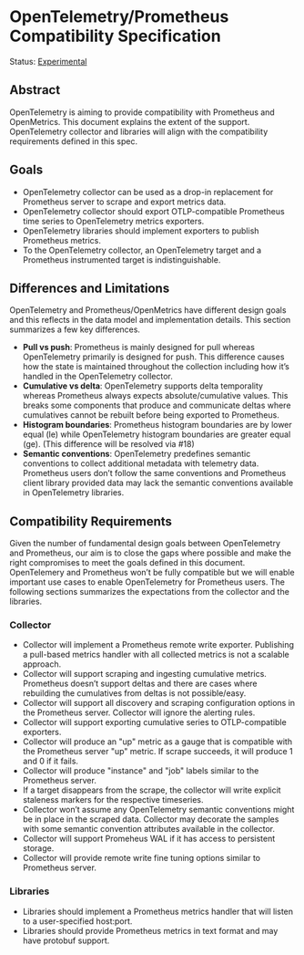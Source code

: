 # OpenTelemetry/Prometheus Compatibility Specification

Status: [Experimental](https://github.com/open-telemetry/opentelemetry-specification/blob/main/specification/document-status.md)

## Abstract

OpenTelemetry is aiming to provide compatibility with
Prometheus and OpenMetrics. This document explains the
extent of the support. OpenTelemetry collector and libraries
will align with the compatibility requirements defined in
this spec.

## Goals

* OpenTelemetry collector can be used as a drop-in replacement
  for Prometheus server to scrape and export metrics data.
* OpenTelemetry collector should export OTLP-compatible Prometheus
  time series to OpenTelemetry metrics exporters.
* OpenTelemetry libraries should implement exporters to publish
  Prometheus metrics.
* To the OpenTelemetry collector, an OpenTelemetry target and
  a Prometheus instrumented target is indistinguishable.

## Differences and Limitations

OpenTelemetry and Prometheus/OpenMetrics have different design
goals and this reflects in the data model and implementation
details. This section summarizes a few key differences.

* **Pull vs push**: Prometheus is mainly designed for pull
  whereas OpenTelemetry primarily is designed for push. This
  difference causes how the state is maintained throughout the
  collection including how it’s handled in the OpenTelemetry
  collector.
* **Cumulative vs delta**: OpenTelemetry supports delta temporality
  whereas Prometheus always expects absolute/cumulative values. This
  breaks some components that produce and communicate deltas where
  cumulatives cannot be rebuilt before being exported to Prometheus.
* **Histogram boundaries**: Prometheus histogram boundaries are by
  lower equal (le) while OpenTelemetry histogram boundaries are
  greater equal (ge). (This difference will be resolved via #18)
* **Semantic conventions**: OpenTelemetry predefines semantic
  conventions to collect additional metadata with telemetry data.
  Prometheus users don’t follow the same conventions and Prometheus
  client library provided data may lack the semantic conventions
  available in OpenTelemetry libraries.

## Compatibility Requirements

Given the number of fundamental design goals between OpenTelemetry
and Prometheus, our aim is to close the gaps where possible and
make the right compromises to meet the goals defined in this document.
OpenTelemery and Prometheus won’t be fully compatible but we will
enable important use cases to enable OpenTelemetry for Prometheus
users. The following sections summarizes the expectations from
the collector and the libraries.

### Collector

* Collector will implement a Prometheus remote write exporter.
  Publishing a pull-based metrics handler with all collected
  metrics is not a scalable approach.
* Collector will support scraping and ingesting cumulative metrics.
  Prometheus doesn’t support deltas and there are cases where
  rebuilding the cumulatives from deltas is not possible/easy.
* Collector will support all discovery and scraping configuration
  options in the Prometheus server. Collector will ignore the
  alerting rules.
* Collector will support exporting cumulative series to
  OTLP-compatible exporters.
* Collector will produce an "up" metric as a gauge that is compatible
  with the Prometheus server "up" metric. If scrape succeeds,
  it will produce 1 and 0 if it fails.
* Collector will produce "instance" and "job" labels similar
  to the Prometheus server.
* If a target disappears from the scrape, the collector will
  write explicit staleness markers for the respective timeseries.
* Collector won’t assume any OpenTelemetry semantic conventions
  might be in place in the scraped data. Collector may decorate
  the samples with some semantic convention attributes available
  in the collector.
* Collector will support Promeheus WAL if it has access
  to persistent storage.
* Collector will provide remote write fine tuning options similar
  to Prometheus server.

### Libraries

* Libraries should implement a Prometheus metrics handler that
  will listen to a user-specified host:port.
* Libraries should provide Prometheus metrics in text format and
  may have protobuf support.
